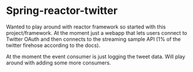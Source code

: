 # Spring-reactor-twitter  

Wanted to play around with reactor framework so started with this project/framework.  At the moment just a webapp that lets users connect to Twitter OAuth and then connects to the streaming sample API (1% of the twitter firehose according to the docs).

At the moment the event consumer is just logging the tweet data. Will play around with adding some more consumers.
